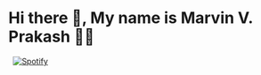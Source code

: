 <!--
**M4Marvin/M4Marvin** is a ✨ _special_ ✨ repository because its `README.md` (this file) appears on your GitHub profile.

Here are some ideas to get you started:

- 🔭 I’m currently working on ...
- 🌱 I’m currently learning ...
- 👯 I’m looking to collaborate on ...
- 🤔 I’m looking for help with ...
- 💬 Ask me about ...
- 📫 How to reach me: ...
- 😄 Pronouns: ...
- ⚡ Fun fact: ...
-->

# Hi there 👋, My name is Marvin V. Prakash 👨‍💻

&nbsp; [![Spotify](https://novatorem.vercel.app/api/spotify?background_color=0d1117&border_color=ffffff)](https://open.spotify.com/user/31m5lqcfqijwgzxofbsmhrfredke)
